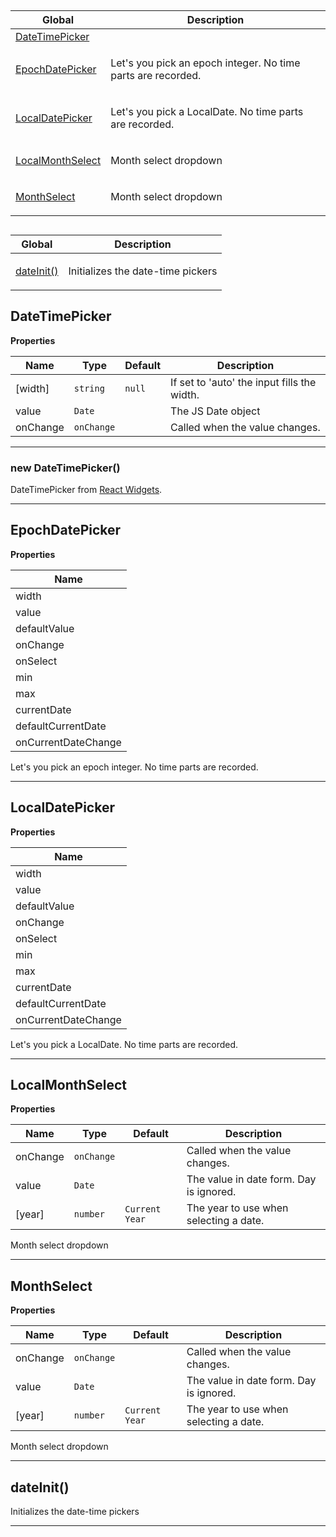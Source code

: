 ## 

<table>
  <thead>
    <tr>
      <th>Global</th><th>Description</th>
    </tr>
  </thead>
  <tbody>
<tr>
    <td><a href="#DateTimePicker">DateTimePicker</a></td>
    <td></td>
    </tr>
<tr>
    <td><a href="#EpochDatePicker">EpochDatePicker</a></td>
    <td><p>Let&#39;s you pick an epoch integer. No time parts are recorded.</p>
</td>
    </tr>
<tr>
    <td><a href="#LocalDatePicker">LocalDatePicker</a></td>
    <td><p>Let&#39;s you pick a LocalDate. No time parts are recorded.</p>
</td>
    </tr>
<tr>
    <td><a href="#LocalMonthSelect">LocalMonthSelect</a></td>
    <td><p>Month select dropdown</p>
</td>
    </tr>
<tr>
    <td><a href="#MonthSelect">MonthSelect</a></td>
    <td><p>Month select dropdown</p>
</td>
    </tr>
</tbody>
</table>

## 

<table>
  <thead>
    <tr>
      <th>Global</th><th>Description</th>
    </tr>
  </thead>
  <tbody>
<tr>
    <td><a href="#dateInit">dateInit()</a></td>
    <td><p>Initializes the date-time pickers</p>
</td>
    </tr>
</tbody>
</table>

<a name="DateTimePicker"></a>

## DateTimePicker
**Properties**

| Name | Type | Default | Description |
| --- | --- | --- | --- |
| [width] | <code>string</code> | <code>null</code> | If set to 'auto' the input fills the width. |
| value | <code>Date</code> |  | The JS Date object |
| onChange | <code>onChange</code> |  | Called when the value changes. |


* * *

<a name="new_DateTimePicker_new"></a>

### new DateTimePicker()
DateTimePicker from [React Widgets](https://jquense.github.io/react-widgets/docs/#/datetime-picker).


* * *

<a name="EpochDatePicker"></a>

## EpochDatePicker
**Properties**

| Name |
| --- |
| width | 
| value | 
| defaultValue | 
| onChange | 
| onSelect | 
| min | 
| max | 
| currentDate | 
| defaultCurrentDate | 
| onCurrentDateChange | 

Let's you pick an epoch integer. No time parts are recorded.


* * *

<a name="LocalDatePicker"></a>

## LocalDatePicker
**Properties**

| Name |
| --- |
| width | 
| value | 
| defaultValue | 
| onChange | 
| onSelect | 
| min | 
| max | 
| currentDate | 
| defaultCurrentDate | 
| onCurrentDateChange | 

Let's you pick a LocalDate. No time parts are recorded.


* * *

<a name="LocalMonthSelect"></a>

## LocalMonthSelect
**Properties**

| Name | Type | Default | Description |
| --- | --- | --- | --- |
| onChange | <code>onChange</code> |  | Called when the value changes. |
| value | <code>Date</code> |  | The value in date form. Day is ignored. |
| [year] | <code>number</code> | <code>Current Year</code> | The year to use when selecting a date. |

Month select dropdown


* * *

<a name="MonthSelect"></a>

## MonthSelect
**Properties**

| Name | Type | Default | Description |
| --- | --- | --- | --- |
| onChange | <code>onChange</code> |  | Called when the value changes. |
| value | <code>Date</code> |  | The value in date form. Day is ignored. |
| [year] | <code>number</code> | <code>Current Year</code> | The year to use when selecting a date. |

Month select dropdown


* * *

<a name="dateInit"></a>

## dateInit()
Initializes the date-time pickers


* * *

